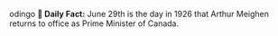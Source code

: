 odingo
**<b>📌 Daily Fact:</b>** June 29th is the day in 1926 that Arthur Meighen returns to office as Prime Minister of Canada.
